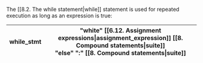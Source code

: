 The [[8.2. The while statement|while]] statement is used for repeated execution as long as an expression is true:

| while_stmt | "white" [[6.12. Assignment expressions\|assignment_expression]] [[8. Compound statements\|suite]]<br>"else" ":" [[8. Compound statements\|suite]] |
| ---------- | ------------------------------------------------------------------------------------------------------------------------------------------------- |
